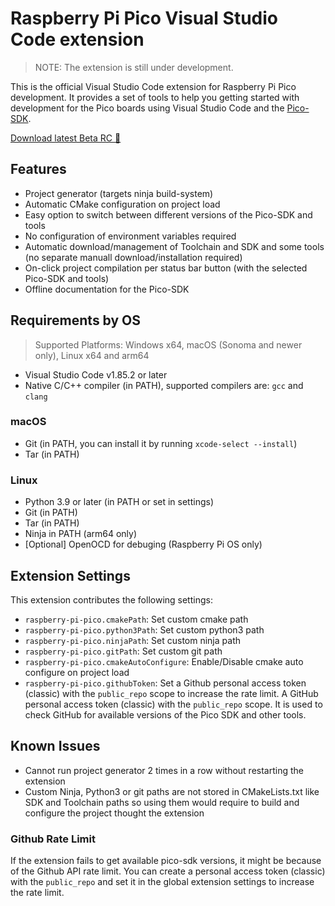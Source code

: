 # Raspberry Pi Pico Visual Studio Code extension

> NOTE: The extension is still under development.

This is the official Visual Studio Code extension for Raspberry Pi Pico development. It provides a set of tools to help you getting started with development for the Pico boards using Visual Studio Code and the [Pico-SDK](https://github.com/raspberrypi/pico-sdk).

[Download latest Beta RC 📀](https://github.com/paulober/vscode-raspberry-pi-pico/releases/tag/0.11.6)

## Features

- Project generator (targets ninja build-system)
- Automatic CMake configuration on project load
- Easy option to switch between different versions of the Pico-SDK and tools
- No configuration of environment variables required
- Automatic download/management of Toolchain and SDK and some tools (no separate manuall download/installation required)
- On-click project compilation per status bar button (with the selected Pico-SDK and tools)
- Offline documentation for the Pico-SDK

## Requirements by OS

> Supported Platforms: Windows x64, macOS (Sonoma and newer only), Linux x64 and arm64

- Visual Studio Code v1.85.2 or later
- Native C/C++ compiler (in PATH), supported compilers are: `gcc` and `clang`

### macOS
- Git (in PATH, you can install it by running `xcode-select --install`)
- Tar (in PATH)

### Linux
- Python 3.9 or later (in PATH or set in settings)
- Git (in PATH)
- Tar (in PATH)
- Ninja in PATH (arm64 only)
- \[Optional\] OpenOCD for debuging (Raspberry Pi OS only)

## Extension Settings

This extension contributes the following settings:

* `raspberry-pi-pico.cmakePath`: Set custom cmake path
* `raspberry-pi-pico.python3Path`: Set custom python3 path
* `raspberry-pi-pico.ninjaPath`: Set custom ninja path
* `raspberry-pi-pico.gitPath`: Set custom git path
* `raspberry-pi-pico.cmakeAutoConfigure`: Enable/Disable cmake auto configure on project load
* `raspberry-pi-pico.githubToken`: Set a Github personal access token (classic) with the `public_repo` scope to increase the rate limit. A GitHub personal access token (classic) with the `public_repo` scope. It is used to check GitHub for available versions of the Pico SDK and other tools.

## Known Issues

- Cannot run project generator 2 times in a row without restarting the extension
- Custom Ninja, Python3 or git paths are not stored in CMakeLists.txt like SDK and Toolchain paths so using them would require to build and configure the project thought the extension

### Github Rate Limit

If the extension fails to get available pico-sdk versions, it might be because of the Github API rate limit. You can create a personal access token (classic) with the `public_repo` and set it in the global extension settings to increase the rate limit.
